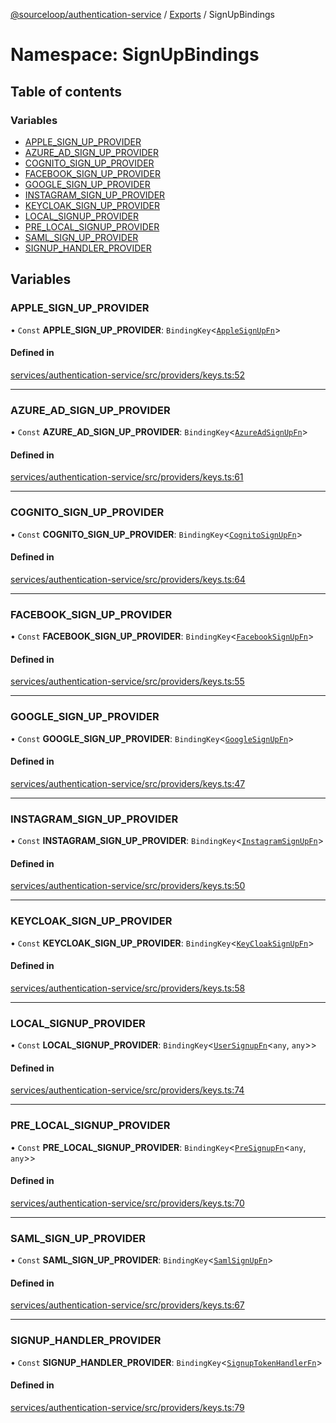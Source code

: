 [@sourceloop/authentication-service](../README.md) / [Exports](../modules.md) / SignUpBindings

# Namespace: SignUpBindings

## Table of contents

### Variables

- [APPLE\_SIGN\_UP\_PROVIDER](SignUpBindings.md#apple_sign_up_provider)
- [AZURE\_AD\_SIGN\_UP\_PROVIDER](SignUpBindings.md#azure_ad_sign_up_provider)
- [COGNITO\_SIGN\_UP\_PROVIDER](SignUpBindings.md#cognito_sign_up_provider)
- [FACEBOOK\_SIGN\_UP\_PROVIDER](SignUpBindings.md#facebook_sign_up_provider)
- [GOOGLE\_SIGN\_UP\_PROVIDER](SignUpBindings.md#google_sign_up_provider)
- [INSTAGRAM\_SIGN\_UP\_PROVIDER](SignUpBindings.md#instagram_sign_up_provider)
- [KEYCLOAK\_SIGN\_UP\_PROVIDER](SignUpBindings.md#keycloak_sign_up_provider)
- [LOCAL\_SIGNUP\_PROVIDER](SignUpBindings.md#local_signup_provider)
- [PRE\_LOCAL\_SIGNUP\_PROVIDER](SignUpBindings.md#pre_local_signup_provider)
- [SAML\_SIGN\_UP\_PROVIDER](SignUpBindings.md#saml_sign_up_provider)
- [SIGNUP\_HANDLER\_PROVIDER](SignUpBindings.md#signup_handler_provider)

## Variables

### APPLE\_SIGN\_UP\_PROVIDER

• `Const` **APPLE\_SIGN\_UP\_PROVIDER**: `BindingKey`<[`AppleSignUpFn`](../interfaces/AppleSignUpFn.md)\>

#### Defined in

[services/authentication-service/src/providers/keys.ts:52](https://github.com/codeweb05/repo1/blob/ea19add/services/authentication-service/src/providers/keys.ts#L52)

___

### AZURE\_AD\_SIGN\_UP\_PROVIDER

• `Const` **AZURE\_AD\_SIGN\_UP\_PROVIDER**: `BindingKey`<[`AzureAdSignUpFn`](../interfaces/AzureAdSignUpFn.md)\>

#### Defined in

[services/authentication-service/src/providers/keys.ts:61](https://github.com/codeweb05/repo1/blob/ea19add/services/authentication-service/src/providers/keys.ts#L61)

___

### COGNITO\_SIGN\_UP\_PROVIDER

• `Const` **COGNITO\_SIGN\_UP\_PROVIDER**: `BindingKey`<[`CognitoSignUpFn`](../interfaces/CognitoSignUpFn.md)\>

#### Defined in

[services/authentication-service/src/providers/keys.ts:64](https://github.com/codeweb05/repo1/blob/ea19add/services/authentication-service/src/providers/keys.ts#L64)

___

### FACEBOOK\_SIGN\_UP\_PROVIDER

• `Const` **FACEBOOK\_SIGN\_UP\_PROVIDER**: `BindingKey`<[`FacebookSignUpFn`](../interfaces/FacebookSignUpFn.md)\>

#### Defined in

[services/authentication-service/src/providers/keys.ts:55](https://github.com/codeweb05/repo1/blob/ea19add/services/authentication-service/src/providers/keys.ts#L55)

___

### GOOGLE\_SIGN\_UP\_PROVIDER

• `Const` **GOOGLE\_SIGN\_UP\_PROVIDER**: `BindingKey`<[`GoogleSignUpFn`](../interfaces/GoogleSignUpFn.md)\>

#### Defined in

[services/authentication-service/src/providers/keys.ts:47](https://github.com/codeweb05/repo1/blob/ea19add/services/authentication-service/src/providers/keys.ts#L47)

___

### INSTAGRAM\_SIGN\_UP\_PROVIDER

• `Const` **INSTAGRAM\_SIGN\_UP\_PROVIDER**: `BindingKey`<[`InstagramSignUpFn`](../interfaces/InstagramSignUpFn.md)\>

#### Defined in

[services/authentication-service/src/providers/keys.ts:50](https://github.com/codeweb05/repo1/blob/ea19add/services/authentication-service/src/providers/keys.ts#L50)

___

### KEYCLOAK\_SIGN\_UP\_PROVIDER

• `Const` **KEYCLOAK\_SIGN\_UP\_PROVIDER**: `BindingKey`<[`KeyCloakSignUpFn`](../interfaces/KeyCloakSignUpFn.md)\>

#### Defined in

[services/authentication-service/src/providers/keys.ts:58](https://github.com/codeweb05/repo1/blob/ea19add/services/authentication-service/src/providers/keys.ts#L58)

___

### LOCAL\_SIGNUP\_PROVIDER

• `Const` **LOCAL\_SIGNUP\_PROVIDER**: `BindingKey`<[`UserSignupFn`](../interfaces/UserSignupFn.md)<`any`, `any`\>\>

#### Defined in

[services/authentication-service/src/providers/keys.ts:74](https://github.com/codeweb05/repo1/blob/ea19add/services/authentication-service/src/providers/keys.ts#L74)

___

### PRE\_LOCAL\_SIGNUP\_PROVIDER

• `Const` **PRE\_LOCAL\_SIGNUP\_PROVIDER**: `BindingKey`<[`PreSignupFn`](../interfaces/PreSignupFn.md)<`any`, `any`\>\>

#### Defined in

[services/authentication-service/src/providers/keys.ts:70](https://github.com/codeweb05/repo1/blob/ea19add/services/authentication-service/src/providers/keys.ts#L70)

___

### SAML\_SIGN\_UP\_PROVIDER

• `Const` **SAML\_SIGN\_UP\_PROVIDER**: `BindingKey`<[`SamlSignUpFn`](../interfaces/SamlSignUpFn.md)\>

#### Defined in

[services/authentication-service/src/providers/keys.ts:67](https://github.com/codeweb05/repo1/blob/ea19add/services/authentication-service/src/providers/keys.ts#L67)

___

### SIGNUP\_HANDLER\_PROVIDER

• `Const` **SIGNUP\_HANDLER\_PROVIDER**: `BindingKey`<[`SignupTokenHandlerFn`](../interfaces/SignupTokenHandlerFn.md)\>

#### Defined in

[services/authentication-service/src/providers/keys.ts:79](https://github.com/codeweb05/repo1/blob/ea19add/services/authentication-service/src/providers/keys.ts#L79)
